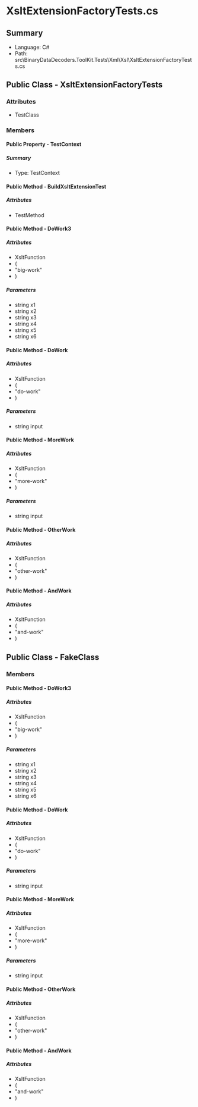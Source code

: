 ﻿# XsltExtensionFactoryTests.cs

## Summary

* Language: C#
* Path: src\BinaryDataDecoders.ToolKit.Tests\Xml\Xsl\XsltExtensionFactoryTests.cs

## Public Class - XsltExtensionFactoryTests

### Attributes

 - TestClass

### Members

#### Public Property - TestContext

##### Summary

 * Type: TestContext 

#### Public Method - BuildXsltExtensionTest

##### Attributes

 - TestMethod


#### Public Method - DoWork3

##### Attributes

 - XsltFunction
 - (
 - "big-work"
 - )

#####  Parameters

 - string x1 
 - string x2 
 - string x3 
 - string x4 
 - string x5 
 - string x6 

#### Public Method - DoWork

##### Attributes

 - XsltFunction
 - (
 - "do-work"
 - )

#####  Parameters

 - string input 

#### Public Method - MoreWork

##### Attributes

 - XsltFunction
 - (
 - "more-work"
 - )

#####  Parameters

 - string input 

#### Public Method - OtherWork

##### Attributes

 - XsltFunction
 - (
 - "other-work"
 - )


#### Public Method - AndWork

##### Attributes

 - XsltFunction
 - (
 - "and-work"
 - )


## Public Class - FakeClass

### Members

#### Public Method - DoWork3

##### Attributes

 - XsltFunction
 - (
 - "big-work"
 - )

#####  Parameters

 - string x1 
 - string x2 
 - string x3 
 - string x4 
 - string x5 
 - string x6 

#### Public Method - DoWork

##### Attributes

 - XsltFunction
 - (
 - "do-work"
 - )

#####  Parameters

 - string input 

#### Public Method - MoreWork

##### Attributes

 - XsltFunction
 - (
 - "more-work"
 - )

#####  Parameters

 - string input 

#### Public Method - OtherWork

##### Attributes

 - XsltFunction
 - (
 - "other-work"
 - )


#### Public Method - AndWork

##### Attributes

 - XsltFunction
 - (
 - "and-work"
 - )


